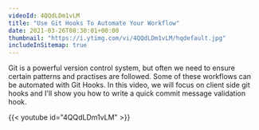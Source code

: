```yaml
---
videoId: 4QQdLDm1vLM
title: "Use Git Hooks To Automate Your Workflow"
date: 2021-03-26T08:30:01+00:00
thumbnail: "https://i.ytimg.com/vi/4QQdLDm1vLM/hqdefault.jpg"
includeInSitemap: true
---
```


Git is a powerful version control system, but often we need to ensure certain patterns and practises are followed. Some of these workflows can be automated with Git Hooks. In this video, we will focus on client side git hooks and I'll show you how to write a quick commit message validation hook.

<!--more-->

{{< youtube id="4QQdLDm1vLM" >}}

